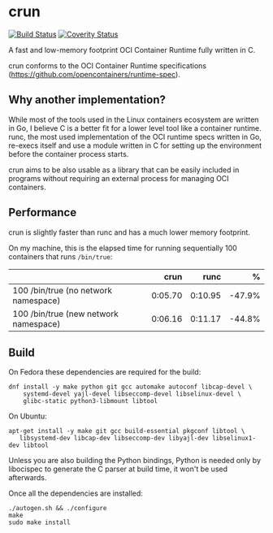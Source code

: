 # crun

[![Build Status](https://travis-ci.org/giuseppe/crun.svg?branch=master)](https://travis-ci.org/giuseppe/crun)
[![Coverity Status](https://scan.coverity.com/projects/17787/badge.svg)](https://scan.coverity.com/projects/giuseppe-crun)

A fast and low-memory footprint OCI Container Runtime fully written in C.

crun conforms to the OCI Container Runtime specifications
(https://github.com/opencontainers/runtime-spec).

## Why another implementation?

While most of the tools used in the Linux containers ecosystem are
written in Go, I believe C is a better fit for a lower level tool like
a container runtime.  runc, the most used implementation of the OCI
runtime specs written in Go, re-execs itself and use a module written
in C for setting up the environment before the container process
starts.

crun aims to be also usable as a library that can be easily included
in programs without requiring an external process for managing OCI
containers.

## Performance

crun is slightly faster than runc and has a much lower memory
footprint.

On my machine, this is the elapsed time for running sequentially 100
containers that runs `/bin/true`:

|                                       | crun           | runc    | %      |
| -------------                         | -------------: | -----:  | -----: |
| 100 /bin/true (no network namespace)  | 0:05.70        | 0:10.95 | -47.9% |
| 100 /bin/true (new network namespace) | 0:06.16        | 0:11.17 | -44.8%  |


## Build

On Fedora these dependencies are required for the build:
```shell
dnf install -y make python git gcc automake autoconf libcap-devel \
    systemd-devel yajl-devel libseccomp-devel libselinux-devel \
    glibc-static python3-libmount libtool
```

On Ubuntu:
```shell
apt-get install -y make git gcc build-essential pkgconf libtool \
   libsystemd-dev libcap-dev libseccomp-dev libyajl-dev libselinux1-dev libtool
```

Unless you are also building the Python bindings, Python is needed
only by libocispec to generate the C parser at build time, it won't be
used afterwards.

Once all the dependencies are installed:
```
./autogen.sh && ./configure
make
sudo make install
```
